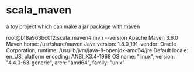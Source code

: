 # scala_maven
a toy project which can make a  jar package with maven


root@bf8a963bc0f2:scala_maven# mvn --version
Apache Maven 3.6.0
Maven home: /usr/share/maven
Java version: 1.8.0_191, vendor: Oracle Corporation, runtime: /usr/lib/jvm/java-8-openjdk-amd64/jre
Default locale: en_US, platform encoding: ANSI_X3.4-1968
OS name: "linux", version: "4.4.0-63-generic", arch: "amd64", family: "unix"
